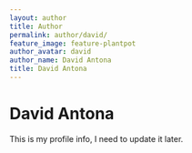 ```yaml
---
layout: author
title: Author
permalink: author/david/
feature_image: feature-plantpot
author_avatar: david
author_name: David Antona
title: David Antona
---
```


# David Antona

This is my profile info, I need to update it later.
